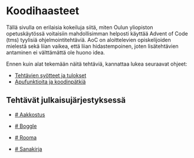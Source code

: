<!-- Tämä on generoitu tiedosto, älä muokkaa tätä. -->
# Koodihaasteet

Tällä sivulla on erilaisia kokeiluja siitä, miten Oulun yliopiston opetuskäytössä voitaisiin mahdollisimman helposti käyttää Advent of Code (tms) tyylisiä ohjelmointitehtäviä. AoC on aloittelevien opiskelijoiden mielestä sekä liian vaikea, että liian hidastempoinen, joten lisätehtävien antaminen ei välttämättä ole huono idea.

Ennen kuin alat tekemään näitä tehtäviä, kannattaa lukea seuraavat ohjeet:

 - [Tehtävien syötteet ja tulokset](./arviointi.md)
 - [Apufunktioita ja koodinpätkiä](./tiedostonlukeminen.md)



## Tehtävät julkaisujärjestyksessä

<div class="grid cards" markdown>

-   [# Aakkostus](./haasteet/aakkostus.md)


-   [# Boggle](./haasteet/boggle.md)


-   [# Rooma](./haasteet/roomalaiset.md)


-   [# Sanakirja](./haasteet/sanakirja.md)


</div>
